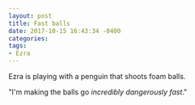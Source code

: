 ```yaml
---
layout: post
title: Fast balls
date: 2017-10-15 16:43:34 -0400
categories:
tags:
- Ezra
---
```

Ezra is playing with a penguin that shoots foam balls.

"I'm making the balls go _incredibly dangerously fast_."


